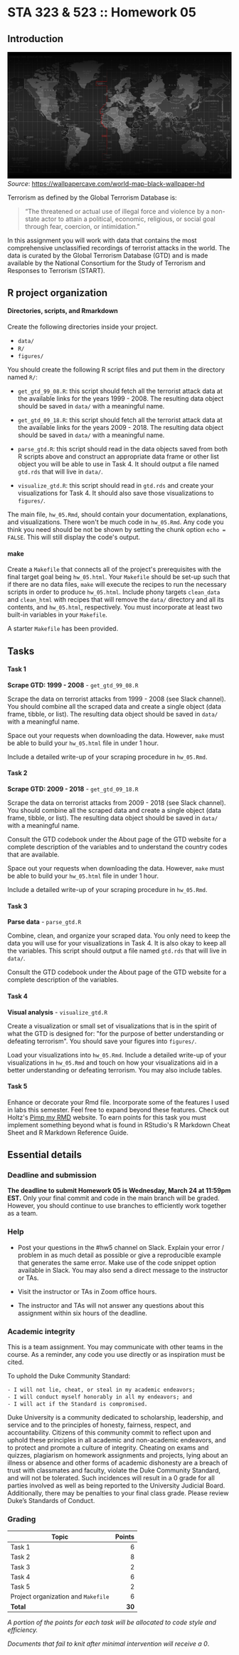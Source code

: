 # STA 323 & 523 :: Homework 05

## Introduction

![](images/world_map.jpg)
<i>Source</i>: https://wallpapercave.com/world-map-black-wallpaper-hd

Terrorism as defined by the Global Terrorism Database is:
> “The threatened or actual use of illegal force and violence by a non-state
actor to attain a political, economic, religious, or social goal through fear,
coercion, or intimidation.”

In this assignment you will work with data that contains the most comprehensive
unclassified recordings of terrorist attacks in the world. The data is curated
by the Global Terrorism Database (GTD) and is made available by the National
Consortium for the Study of Terrorism and Responses to Terrorism (START).

## R project organization

#### Directories, scripts, and Rmarkdown

Create the following directories inside your project.
- `data/`
- `R/`
- `figures/`

You should create the following R script files and put them in the
directory named `R/`:

- `get_gtd_99_08.R`: this script should fetch all the terrorist attack data at
  the available links for the years 1999 - 2008. The resulting data object
  should be saved in `data/` with a meaningful name.

- `get_gtd_09_18.R`: this script should fetch all the terrorist attack data at
  the available links for the years 2009 - 2018. The resulting data object
  should be saved in `data/` with a meaningful name.

- `parse_gtd.R`: this script should read in the data objects saved from both
  R scripts above and construct an appropriate data frame or other list
  object you will be able to use in Task 4. It should output a file named
  `gtd.rds` that will live in `data/`.

- `visualize_gtd.R`: this script should read in `gtd.rds` and create your
  visualizations for Task 4. It should also save those visualizations to
  `figures/`.

The main file, `hw_05.Rmd`, should contain your documentation, explanations,
and visualizations. There won't be much code in `hw_05.Rmd`. Any code
you think you need should be not be shown by setting the chunk option
`echo = FALSE`. This will still display the code's output.

#### make

Create a `Makefile` that connects all of the project's prerequisites with the
final target goal being `hw_05.html`. Your `Makefile` should be set-up such that
if there are no data files, `make` will execute the recipes to run the necessary
scripts in order to produce `hw_05.html`. Include phony targets `clean_data` and
`clean_html` with recipes that will remove the `data/` directory and all its
contents, and `hw_05.html`, respectively. You must incorporate at least two
built-in variables in your `Makefile`.

A starter `Makefile` has been provided.

## Tasks

#### Task 1

**Scrape GTD: 1999 - 2008** - `get_gtd_99_08.R`

Scrape the data on terrorist attacks from 1999 - 2008 (see Slack channel). You
should combine all the scraped data and create a single object (data frame,
tibble, or list). The resulting data object should be saved in `data/` with a
meaningful name.

Space out your requests when downloading the data. However, `make` must be
able to build your `hw_05.html` file in under 1 hour.

Include a detailed write-up of your scraping procedure in `hw_05.Rmd`.

#### Task 2

**Scrape GTD: 2009 - 2018** - `get_gtd_09_18.R`

Scrape the data on terrorist attacks from 2009 - 2018 (see Slack channel). You
should combine all the scraped data and create a single object (data frame,
tibble, or list). The resulting data object should be saved in `data/` with a
meaningful name.

Consult the GTD codebook under the About page of the GTD website for a complete
description of the variables and to understand the country codes that are
available.

Space out your requests when downloading the data. However, `make` must be
able to build your `hw_05.html` file in under 1 hour.

Include a detailed write-up of your scraping procedure in `hw_05.Rmd`.

#### Task 3

**Parse data** - `parse_gtd.R`

Combine, clean, and organize your scraped data. You only need to keep the data
you will use for your visualizations in Task 4. It is also okay to keep all the
variables. This script should output a file named `gtd.rds` that will live in
`data/`.

Consult the GTD codebook under the About page of the GTD website for a complete
description of the variables.

#### Task 4

**Visual analysis** - `visualize_gtd.R`

Create a visualization or small set of visualizations that is in the spirit of
what the GTD is designed for: "for the purpose of better understanding or
defeating terrorism". You should save your figures into `figures/`.

Load your visualizations into `hw_05.Rmd`. Include a detailed write-up of your
visualizations in `hw_05.Rmd` and touch on how your visualizations aid in a
better understanding or defeating terrorism. You may also include tables.

#### Task 5

Enhance or decorate your Rmd file. Incorporate some of the features I used in
labs this semester. Feel free to expand beyond these features. Check out Holtz's
[Pimp my RMD](https://holtzy.github.io/Pimp-my-rmd/) website. To earn points
for this task you must implement something beyond what is found in RStudio's
R Markdown Cheat Sheet and R Markdown Reference Guide.

## Essential details

### Deadline and submission

**The deadline to submit Homework 05 is Wednesday, March 24 at 11:59pm EST.**
Only your final commit and code in the main branch will be graded. However,
you should continue to use branches to efficiently work together as a team.

### Help

- Post your questions in the #hw5 channel on Slack. Explain your error / problem
  in as much detail as possible or give a reproducible example that generates
  the same error. Make use of the code snippet option available in Slack. You
  may also send a direct message to the instructor or TAs.

- Visit the instructor or TAs in Zoom office hours.

- The instructor and TAs will not answer any questions about this assignment
 	within six hours of the deadline.

### Academic integrity

  This is a team assignment. You may communicate with other teams in the
  course. As a reminder, any code you use directly or as inspiration must
  be cited.

  To uphold the Duke Community Standard:

    - I will not lie, cheat, or steal in my academic endeavors;
    - I will conduct myself honorably in all my endeavors; and
    - I will act if the Standard is compromised.

  Duke University is a community dedicated to scholarship, leadership, and
  service and to the principles of honesty, fairness, respect, and
  accountability. Citizens of this community commit to reflect upon and
  uphold these principles in all academic and non-academic endeavors, and
  to protect and promote a culture of integrity. Cheating on exams and
  quizzes, plagiarism on homework assignments and projects, lying about an
  illness or absence and other forms of academic dishonesty are a breach
  of trust with classmates and faculty, violate the Duke Community
  Standard, and will not be tolerated. Such incidences will result in a 0
  grade for all parties involved as well as being reported to the
  University Judicial Board. Additionally, there may be penalties to your
  final class grade. Please review Duke’s Standards of Conduct.

### Grading

| **Topic**                           | **Points** |
|-------------------------------------|-----------:|
| Task 1                              |          6 |
| Task 2                              |          8 |
| Task 3                              |          2 |
| Task 4                              |          6 |
| Task 5                              |          2 |
| Project organization and `Makefile` |          6 |
| **Total**                           |     **30** |

*A portion of the points for each task will be allocated to code style and
efficiency.*

*Documents that fail to knit after minimal intervention will receive a 0*.

